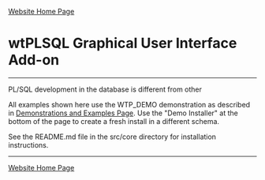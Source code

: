 [Website Home Page](README.md)

# wtPLSQL Graphical User Interface Add-on

---

PL/SQL development in the database is different from other 

All examples shown here use the WTP_DEMO demonstration as described in [Demonstrations and Examples Page](../demo/README.md).  Use the "Demo Installer" at the bottom of the page to create a fresh install in a different schema.

See the README.md file in the src/core directory for installation instructions.

---
[Website Home Page](README.md)
